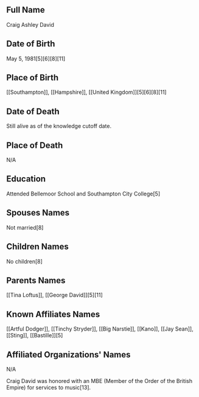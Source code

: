## Full Name
Craig Ashley David

## Date of Birth
May 5, 1981[5][6][8][11]

## Place of Birth
[[Southampton]], [[Hampshire]], [[United Kingdom]][5][6][8][11]

## Date of Death
Still alive as of the knowledge cutoff date.

## Place of Death
N/A

## Education
Attended Bellemoor School and Southampton City College[5]

## Spouses Names
Not married[8]

## Children Names
No children[8]

## Parents Names
[[Tina Loftus]], [[George David]][5][11]

## Known Affiliates Names
[[Artful Dodger]], [[Tinchy Stryder]], [[Big Narstie]], [[Kano]], [[Jay Sean]], [[Sting]], [[Bastille]][5]

## Affiliated Organizations' Names
N/A

Craig David was honored with an MBE (Member of the Order of the British Empire) for services to music[13].

